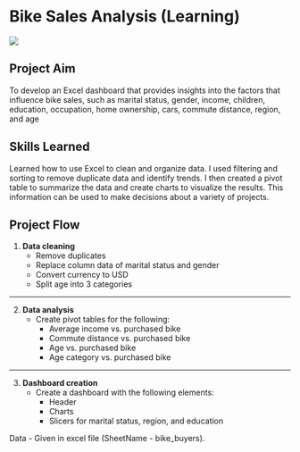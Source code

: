 
# Bike Sales Analysis (Learning)

![](https://img.shields.io/badge/Data_Analysis-Excel-1D6F42)

## Project Aim

To develop an Excel dashboard that provides insights into the factors that influence bike sales, such as marital status, gender, income, children, education, occupation, home ownership, cars, commute distance, region, and age

## Skills Learned

Learned how to use Excel to clean and organize data. I used filtering and sorting to remove duplicate data and identify trends. I then created a pivot table to summarize the data and create charts to visualize the results. This information can be used to make decisions about a variety of projects.


## Project Flow

1. **Data cleaning**
    * Remove duplicates
    * Replace column data of marital status and gender
    * Convert currency to USD
    * Split age into 3 categories 
---
2. **Data analysis**
    * Create pivot tables for the following:
        * Average income vs. purchased bike
        * Commute distance vs. purchased bike
        * Age vs. purchased bike
        * Age category vs. purchased bike
---
3. **Dashboard creation**
    * Create a dashboard with the following elements:
        * Header
        * Charts
        * Slicers for marital status, region, and education
        
Data - Given in excel file (SheetName - bike_buyers).